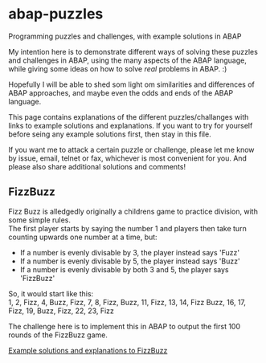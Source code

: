 # abap-puzzles
Programming puzzles and challenges, with example solutions in ABAP

My intention here is to demonstrate different ways of solving these puzzles and challenges in ABAP, using the many aspects of the ABAP language, while giving some ideas on how to solve <em>real</em> problems in ABAP. :)

Hopefully I will be able to shed som light om similarities and differences of ABAP approaches, and maybe even the odds and ends of the ABAP language. 

This page contains explanations of the different puzzles/challanges with links to example solutions and explanations. If you want to try for yourself before seing any example solutions first, then stay in this file. 


If you want me to attack a certain puzzle or challenge, please let me know by issue, email, telnet or fax, whichever is most convenient for you. And please also share additional solutions and comments!

## FizzBuzz
Fizz Buzz is alledgedly originally a childrens game to practice division, with some simple rules.\
The first player starts by saying the number 1 and players then take turn counting upwards one number at a time, but: 
* If a number is evenly divisable by 3, the player instead says 'Fuzz'
* If a number is evenly divisable by 5, the player instead says 'Buzz'
* If a number is evenly divisable by both 3 and 5, the player says 'FizzBuzz'

So, it would start like this:\
1, 2, Fizz, 4, Buzz, Fizz, 7, 8, Fizz, Buzz, 11, Fizz, 13, 14, Fizz Buzz, 16, 17, Fizz, 19, Buzz, Fizz, 22, 23, Fizz 

The challenge here is to implement this in ABAP to output the first 100 rounds of the FizzBuzz game.

[Example solutions and explanations to FizzBuzz](https://github.com/joltdx/abap-puzzles/blob/main/FizzBuzz.md)
